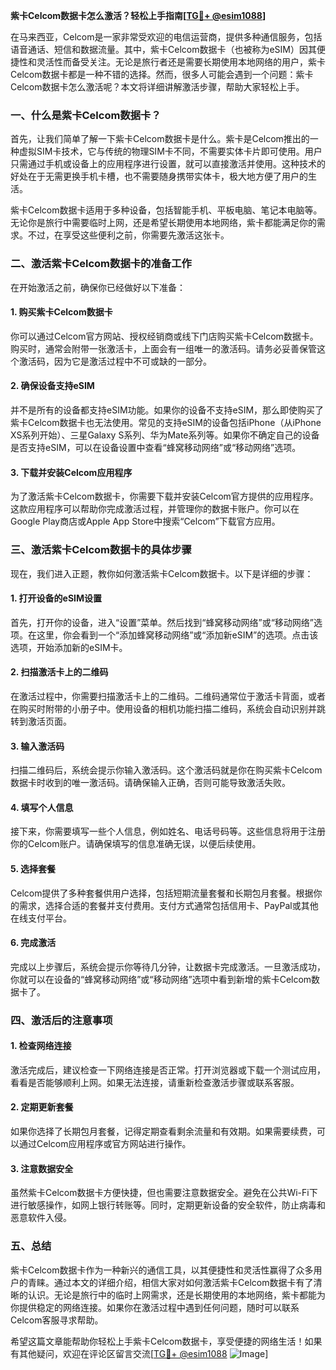 **紫卡Celcom数据卡怎么激活？轻松上手指南[[TG💪+ @esim1088](https://t.me/s/esim1088)]**

在马来西亚，Celcom是一家非常受欢迎的电信运营商，提供多种通信服务，包括语音通话、短信和数据流量。其中，紫卡Celcom数据卡（也被称为eSIM）因其便捷性和灵活性而备受关注。无论是旅行者还是需要长期使用本地网络的用户，紫卡Celcom数据卡都是一种不错的选择。然而，很多人可能会遇到一个问题：紫卡Celcom数据卡怎么激活呢？本文将详细讲解激活步骤，帮助大家轻松上手。

### 一、什么是紫卡Celcom数据卡？

首先，让我们简单了解一下紫卡Celcom数据卡是什么。紫卡是Celcom推出的一种虚拟SIM卡技术，它与传统的物理SIM卡不同，不需要实体卡片即可使用。用户只需通过手机或设备上的应用程序进行设置，就可以直接激活并使用。这种技术的好处在于无需更换手机卡槽，也不需要随身携带实体卡，极大地方便了用户的生活。

紫卡Celcom数据卡适用于多种设备，包括智能手机、平板电脑、笔记本电脑等。无论你是旅行中需要临时上网，还是希望长期使用本地网络，紫卡都能满足你的需求。不过，在享受这些便利之前，你需要先激活这张卡。

### 二、激活紫卡Celcom数据卡的准备工作

在开始激活之前，确保你已经做好以下准备：

#### 1. 购买紫卡Celcom数据卡
你可以通过Celcom官方网站、授权经销商或线下门店购买紫卡Celcom数据卡。购买时，通常会附带一张激活卡，上面会有一组唯一的激活码。请务必妥善保管这个激活码，因为它是激活过程中不可或缺的一部分。

#### 2. 确保设备支持eSIM
并不是所有的设备都支持eSIM功能。如果你的设备不支持eSIM，那么即使购买了紫卡Celcom数据卡也无法使用。常见的支持eSIM的设备包括iPhone（从iPhone XS系列开始）、三星Galaxy S系列、华为Mate系列等。如果你不确定自己的设备是否支持eSIM，可以在设备设置中查看“蜂窝移动网络”或“移动网络”选项。

#### 3. 下载并安装Celcom应用程序
为了激活紫卡Celcom数据卡，你需要下载并安装Celcom官方提供的应用程序。这款应用程序可以帮助你完成激活过程，并管理你的数据卡账户。你可以在Google Play商店或Apple App Store中搜索“Celcom”下载官方应用。

### 三、激活紫卡Celcom数据卡的具体步骤

现在，我们进入正题，教你如何激活紫卡Celcom数据卡。以下是详细的步骤：

#### 1. 打开设备的eSIM设置
首先，打开你的设备，进入“设置”菜单。然后找到“蜂窝移动网络”或“移动网络”选项。在这里，你会看到一个“添加蜂窝移动网络”或“添加新eSIM”的选项。点击该选项，开始添加新的eSIM卡。

#### 2. 扫描激活卡上的二维码
在激活过程中，你需要扫描激活卡上的二维码。二维码通常位于激活卡背面，或者在购买时附带的小册子中。使用设备的相机功能扫描二维码，系统会自动识别并跳转到激活页面。

#### 3. 输入激活码
扫描二维码后，系统会提示你输入激活码。这个激活码就是你在购买紫卡Celcom数据卡时收到的唯一激活码。请确保输入正确，否则可能导致激活失败。

#### 4. 填写个人信息
接下来，你需要填写一些个人信息，例如姓名、电话号码等。这些信息将用于注册你的Celcom账户。请确保填写的信息准确无误，以便后续使用。

#### 5. 选择套餐
Celcom提供了多种套餐供用户选择，包括短期流量套餐和长期包月套餐。根据你的需求，选择合适的套餐并支付费用。支付方式通常包括信用卡、PayPal或其他在线支付平台。

#### 6. 完成激活
完成以上步骤后，系统会提示你等待几分钟，让数据卡完成激活。一旦激活成功，你就可以在设备的“蜂窝移动网络”或“移动网络”选项中看到新增的紫卡Celcom数据卡了。

### 四、激活后的注意事项

#### 1. 检查网络连接
激活完成后，建议检查一下网络连接是否正常。打开浏览器或下载一个测试应用，看看是否能够顺利上网。如果无法连接，请重新检查激活步骤或联系客服。

#### 2. 定期更新套餐
如果你选择了长期包月套餐，记得定期查看剩余流量和有效期。如果需要续费，可以通过Celcom应用程序或官方网站进行操作。

#### 3. 注意数据安全
虽然紫卡Celcom数据卡方便快捷，但也需要注意数据安全。避免在公共Wi-Fi下进行敏感操作，如网上银行转账等。同时，定期更新设备的安全软件，防止病毒和恶意软件入侵。

### 五、总结

紫卡Celcom数据卡作为一种新兴的通信工具，以其便捷性和灵活性赢得了众多用户的青睐。通过本文的详细介绍，相信大家对如何激活紫卡Celcom数据卡有了清晰的认识。无论是旅行中的临时上网需求，还是长期使用的本地网络，紫卡都能为你提供稳定的网络连接。如果你在激活过程中遇到任何问题，随时可以联系Celcom客服寻求帮助。

希望这篇文章能帮助你轻松上手紫卡Celcom数据卡，享受便捷的网络生活！如果有其他疑问，欢迎在评论区留言交流[[TG💪+ @esim1088](https://t.me/s/esim1088) ![Image](https://i.postimg.cc/4NQfJmqS/Snipaste-2025-05-13-00-14-12.png)]